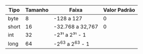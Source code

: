 | Tipo  | Tamanho | Faixa            | Valor Padrão |
|-------|---------|------------------|--------------|
| byte  | 8       | -128 a 127       | 0            |
| short | 16      | -32.768 a 32,767 | 0            |
| int   | 32      | -2³¹ a 2³¹ - 1   |
| long  | 64      | -2<sup>63</sup> a 2<sup>63</sup> - 1 

